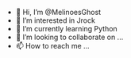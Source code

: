 - 👋 Hi, I’m @MelinoesGhost
- 👀 I’m interested in Jrock
- 🌱 I’m currently learning Python
- 💞️ I’m looking to collaborate on ...
- 📫 How to reach me ...

<!---
MelinoesGhost/MelinoesGhost is a ✨ special ✨ repository because its `README.md` (this file) appears on your GitHub profile.
You can click the Preview link to take a look at your changes.
--->
